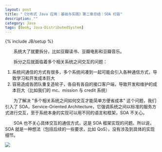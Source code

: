 ```yaml
---
layout: post
title: "《分布式 Java 应用：基础与实践》第二章总结：SOA 扫盲"
description: ""
category: Java
tags: [Book, Java-DistributedSystem]
---
```

{% include JB/setup %}

　　系统大了就要拆分，比如豆瓣读书、豆瓣电影和豆瓣音乐。  

　　拆分之后就面临着多个相关系统之间交互的问题：

1. 系统间通信的方式有很多，多个系统间凑到一起可能会引入各种通信方式，导致学习和开发成本巨大
2. 容易造成各团队重复造轮子，各自有各自的接口客户端，导致开发和维护的成本巨大（比如我们的 mc、mission 与 credit 系统）

　　为了解决 "多个相关系统之间如何交互才能简单方便省成本" 这个问题，我们引入了 SOA，Service-Oriented Architecture，它强调系统之间以标准的服务方式进行交互，至于系统本身的实现可以用不同的语言和框架，SOA 不关心。

　　SOA 也不关心具体交互的通信方式，这是 SOA 框架实现的问题。所以说，SOA 就是一种想法（包括后续的一些要求，比如 QoS），没有涉及到具体的实现细节。

![](https://7atftq.bn1.livefilestore.com/y2pT13H51hWXMUJGWZJ2Swhb42h4vFgvuBPxe9Hy3qQB7mz1jC-kC9yCzP5vsWqw7PZpytRZxcbqrBMdK8QiznGw1j0n3gVpExXKWMe_cpMxp8/SOA%E6%A6%82%E5%BF%B5.png?psid=1)